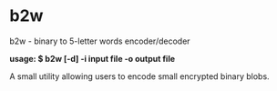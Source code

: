 # b2w
b2w - binary to 5-letter words encoder/decoder

**usage: $ b2w [-d] -i input file -o output file**

A small utility allowing users to encode small encrypted binary blobs.
